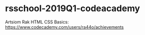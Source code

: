 # rsschool-2019Q1-codeacademy

Artsiom Rak
HTML CSS Basics: https://www.codecademy.com/users/ra44o/achievements